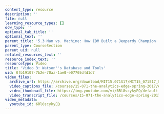 ```yaml
---
content_type: resource
description: ''
file: null
learning_resource_types: []
ocw_type: ''
optional_tab_title: ''
optional_text: ''
parent_title: '5.3 Man vs. Machine: How IBM Built a Jeopardy Champion '
parent_type: CourseSection
parent_uid: null
related_resources_text: ''
resource_index_text: ''
resourcetype: Video
title: 'Video 3: Watson''s Database and Tools'
uid: 0fb19107-7b2e-70aa-1ae0-e07705d4d1d7
video_files:
  archive_url: https://archive.org/download/MIT15.071S17/MIT15_071S17_Session_5.3.05_300k.mp4
  video_captions_file: /courses/15-071-the-analytics-edge-spring-2017/d1313e74c2b6501e98a601c59c0b67aa_6Rl8scykyEQ.vtt
  video_thumbnail_file: https://img.youtube.com/vi/6Rl8scykyEQ/default.jpg
  video_transcript_file: /courses/15-071-the-analytics-edge-spring-2017/72fe98a107af886454c5ec52cf022805_6Rl8scykyEQ.pdf
video_metadata:
  youtube_id: 6Rl8scykyEQ
---
```

